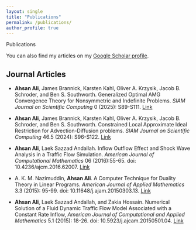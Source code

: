 ```yaml
---
layout: single
title: "Publications"
permalink: /publications/
author_profile: true
---
```


Publications

You can also find my articles on my [Google Scholar profile](https://scholar.google.com/citations?user=fwXIoCMAAAAJ&hl=en).

## Journal Articles

- **Ahsan Ali**, James Brannick, Karsten Kahl, Oliver A. Krzysik, Jacob B. Schroder, and Ben S. Southworth. Generalized Optimal AMG Convergence Theory for Nonsymmetric and Indefinite Problems. *SIAM Journal on Scientific Computing* 0 (2025): S89-S111. [Link](https://epubs.siam.org/doi/full/10.1137/24M1679288)

- **Ahsan Ali**, James Brannick, Karsten Kahl, Oliver A. Krzysik, Jacob B. Schroder, and Ben S. Southworth. Constrained Local Approximate Ideal Restriction for Advection-Diffusion problems. *SIAM Journal on Scientific Computing* 46.5 (2024): S96-S122. [Link](https://epubs.siam.org/doi/full/10.1137/23M1583442)

- **Ahsan Ali**, Laek Sazzad Andallah. Inflow Outflow Effect and Shock Wave Analysis in a Traffic Flow Simulation. *American Journal of Computational Mathematics* 06 (2016):55-65. doi: 10.4236/ajcm.2016.62007. [Link](https://www.scirp.org/html/1-1100505_65971.htm)

- A. K. M. Nazimuddin, **Ahsan Ali**. A Computer Technique for Duality Theory in Linear Programs. *American Journal of Applied Mathematics* 3.3 (2015): 95-99. doi: 10.11648/j.ajam.20150303.13. [Link](https://www.sciencepublishinggroup.com/article/10.11648/j.ajam.20150303.13)

- **Ahsan Ali**, Laek Sazzad Andallah, and Zakia Hossain. Numerical Solution of a Fluid Dynamic Traffic Flow Model Associated with a Constant Rate Inflow, *American Journal of Computational and Applied Mathematics*  5.1 (2015): 18-26. doi: 10.5923/j.ajcam.20150501.04. [Link](http://article.sapub.org/10.5923.j.ajcam.20150501.04.html)

